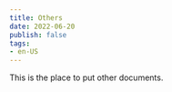 ```yaml
---
title: Others
date: 2022-06-20
publish: false
tags:
- en-US
---
```


This is the place to put other documents.